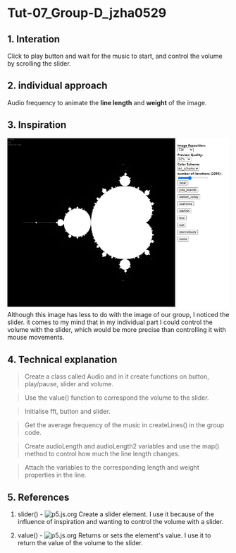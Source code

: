 # Tut-07_Group-D_jzha0529

## 1. Interation

Click to play button and wait for the music to start, and control the volume by scrolling the slider.

## 2. individual approach

Audio frequency to animate the __line length__ and __weight__ of the image.

## 3. Inspiration
![Inspiration](image.png)
Although this image has less to do with the image of our group, I noticed the slider. it comes to my mind that in my individual part I could control the volume with the slider, which would be more precise than controlling it with mouse movements.

## 4. Technical explanation

> Create a class called Audio and in it create functions on button, play/pause, slider and volume.

> Use the value() function to correspond the volume to the slider.

> Initialise fft, button and slider.

> Get the average frequency of the music in createLines() in the group code.

> Create audioLength and audioLength2 variables and use the map() method to control how much the line length changes.

> Attach the variables to the corresponding length and weight properties in the line.

## 5. References

1. slider() - ![p5.js.org](https://p5js.org/reference/#/p5/createSlider)
Create a slider element. I use it because of the influence of inspiration and wanting to control the volume with a slider.

2. value() - ![p5.js.org](https://p5js.org/reference/#/p5.Element/value)
Returns or sets the element's value. I use it to return the value of the volume to the slider.

